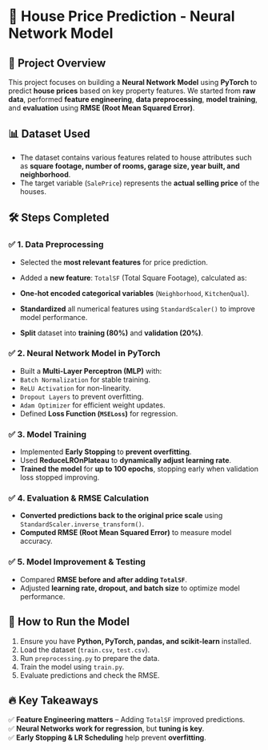 # 🏡 House Price Prediction - Neural Network Model

## 📌 Project Overview
This project focuses on building a **Neural Network Model** using **PyTorch** to predict **house prices** based on key property features. We started from **raw data**, performed **feature engineering**, **data preprocessing**, **model training**, and **evaluation** using **RMSE (Root Mean Squared Error)**.

## 📊 Dataset Used
- The dataset contains various features related to house attributes such as **square footage, number of rooms, garage size, year built, and neighborhood**.
- The target variable (`SalePrice`) represents the **actual selling price** of the houses.

## 🛠️ Steps Completed
### ✅ 1. **Data Preprocessing**
- Selected the **most relevant features** for price prediction.
- Added a **new feature**: `TotalSF` (Total Square Footage), calculated as:  

- **One-hot encoded categorical variables** (`Neighborhood`, `KitchenQual`).
- **Standardized** all numerical features using `StandardScaler()` to improve model performance.
- **Split** dataset into **training (80%)** and **validation (20%)**.

### ✅ 2. **Neural Network Model in PyTorch**
- Built a **Multi-Layer Perceptron (MLP)** with:
- `Batch Normalization` for stable training.
- `ReLU Activation` for non-linearity.
- `Dropout Layers` to prevent overfitting.
- `Adam Optimizer` for efficient weight updates.
- Defined **Loss Function (`MSELoss`)** for regression.

### ✅ 3. **Model Training**
- Implemented **Early Stopping** to **prevent overfitting**.
- Used **ReduceLROnPlateau** to **dynamically adjust learning rate**.
- **Trained the model** for **up to 100 epochs**, stopping early when validation loss stopped improving.

### ✅ 4. **Evaluation & RMSE Calculation**
- **Converted predictions back to the original price scale** using `StandardScaler.inverse_transform()`.
- **Computed RMSE (Root Mean Squared Error)** to measure model accuracy.

### ✅ 5. **Model Improvement & Testing**
- Compared **RMSE before and after adding `TotalSF`**.
- Adjusted **learning rate, dropout, and batch size** to optimize model performance.

## 🚀 How to Run the Model
1. Ensure you have **Python, PyTorch, pandas, and scikit-learn** installed.
2. Load the dataset (`train.csv`, `test.csv`).
3. Run `preprocessing.py` to prepare the data.
4. Train the model using `train.py`.
5. Evaluate predictions and check the RMSE.

## 🔥 Key Takeaways
✅ **Feature Engineering matters** – Adding `TotalSF` improved predictions.  
✅ **Neural Networks work for regression**, but **tuning is key**.  
✅ **Early Stopping & LR Scheduling** help prevent **overfitting**.  
